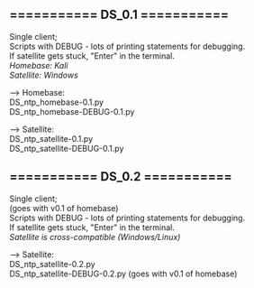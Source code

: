 ## =========== DS_0.1 ===========
Single client;\
Scripts with DEBUG - lots of printing statements for debugging.\
If satellite gets stuck, "Enter" in the terminal.\
*Homebase: Kali*\
*Satellite: Windows*

--> Homebase:\
DS_ntp_homebase-0.1.py\
DS_ntp_homebase-DEBUG-0.1.py


--> Satellite:\
DS_ntp_satellite-0.1.py\
DS_ntp_satellite-DEBUG-0.1.py

## =========== DS_0.2 ===========
Single client;\
(goes with v0.1 of homebase)\
Scripts with DEBUG - lots of printing statements for debugging.\
If satellite gets stuck, "Enter" in the terminal.\
*Satellite is cross-compatible (Windows/Linux)*

--> Satellite:\
DS_ntp_satellite-0.2.py\
DS_ntp_satellite-DEBUG-0.2.py (goes with v0.1 of homebase)
